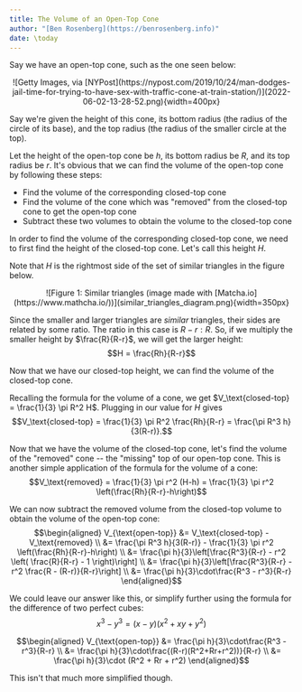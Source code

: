 ```yaml
---
title: The Volume of an Open-Top Cone
author: "[Ben Rosenberg](https://benrosenberg.info)"
date: \today
---
```


Say we have an open-top cone, such as the one seen below:

<div style="text-align:center;">
![Getty Images, via [NYPost](https://nypost.com/2019/10/24/man-dodges-jail-time-for-trying-to-have-sex-with-traffic-cone-at-train-station/)](2022-06-02-13-28-52.png){width=400px}
</div>

Say we're given the height of this cone, its bottom radius (the radius of the circle of its base), and the top radius (the radius of the smaller circle at the top). 

Let the height of the open-top cone be $h$, its bottom radius be $R$, and its top radius be $r$. It's obvious that we can find the volume of the open-top cone by following these steps:

 - Find the volume of the corresponding closed-top cone
 - Find the volume of the cone which was "removed" from the closed-top cone to get the open-top cone
 - Subtract these two volumes to obtain the volume to the closed-top cone

In order to find the volume of the corresponding closed-top cone, we need to first find the height of the closed-top cone. Let's call this height $H$.

Note that $H$ is the rightmost side of the set of similar triangles in the figure below. 

<div style="text-align:center;">
![Figure 1: Similar triangles (image made with [Matcha.io](https://www.mathcha.io/))](similar_triangles_diagram.png){width=350px}
</div>

Since the smaller and larger triangles are *similar* triangles, their sides are related by some ratio. The ratio in this case is $R-r : R$. So, if we multiply the smaller height by $\frac{R}{R-r}$, we will get the larger height: $$H = \frac{Rh}{R-r}$$

Now that we have our closed-top height, we can find the volume of the closed-top cone.

Recalling the formula for the volume of a cone, we get $V_\text{closed-top} = \frac{1}{3} \pi R^2 H$. Plugging in our value for $H$ gives $$V_\text{closed-top} = \frac{1}{3} \pi R^2 \frac{Rh}{R-r} = \frac{\pi R^3 h}{3(R-r)}.$$

Now that we have the volume of the closed-top cone, let's find the volume of the "removed" cone -- the "missing" top of our open-top cone. This is another simple application of the formula for the volume of a cone: $$V_\text{removed} = \frac{1}{3} \pi r^2 (H-h) = \frac{1}{3} \pi r^2 \left(\frac{Rh}{R-r}-h\right)$$

We can now subtract the removed volume from the closed-top volume to obtain the volume of the open-top cone:
$$\begin{aligned}
    V_{\text{open-top}} &= V_\text{closed-top} - V_\text{removed} \\
                        &= \frac{\pi R^3 h}{3(R-r)} - \frac{1}{3} \pi r^2 \left(\frac{Rh}{R-r}-h\right) \\
                        &= \frac{\pi h}{3}\left[\frac{R^3}{R-r} - r^2 \left( \frac{R}{R-r} - 1 \right)\right] \\
                        &= \frac{\pi h}{3}\left[\frac{R^3}{R-r} - r^2 \frac{R - (R-r)}{R-r}\right] \\
                        &= \frac{\pi h}{3}\cdot\frac{R^3 - r^3}{R-r} 
\end{aligned}$$

We could leave our answer like this, or simplify further using the formula for the difference of two perfect cubes:
$$x^3 - y^3 = (x-y)(x^2 + xy + y^2)$$

$$\begin{aligned}
    V_{\text{open-top}} &= \frac{\pi h}{3}\cdot\frac{R^3 - r^3}{R-r} \\
                        &= \frac{\pi h}{3}\cdot\frac{(R-r)(R^2+Rr+r^2))}{R-r} \\
                        &= \frac{\pi h}{3}\cdot (R^2 + Rr + r^2)
\end{aligned}$$

This isn't that much more simplified though.
